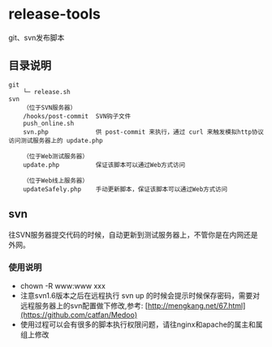 # release-tools
git、svn发布脚本


##  目录说明
```
git
    └─ release.sh           
svn
    （位于SVN服务器）
    /hooks/post-commit  SVN钩子文件
    push_online.sh
    svn.php             供 post-commit 来执行，通过 curl 来触发模拟http协议访问测试服务器上的 update.php
    
    （位于Web测试服务器）
    update.php          保证该脚本可以通过Web方式访问
    
    （位于Web线上服务器）
    updateSafely.php    手动更新脚本，保证该脚本可以通过Web方式访问
```

## svn
往SVN服务器提交代码的时候，自动更新到测试服务器上，不管你是在内网还是外网。
### 使用说明
- chown -R www:www xxx
- 注意svn1.6版本之后在远程执行 svn up 的时候会提示时候保存密码，需要对远程服务器上的svn配置做下修改,参考: [http://mengkang.net/67.html](https://github.com/catfan/Medoo) 
- 使用过程可以会有很多的脚本执行权限问题，请往nginx和apache的属主和属组上修改
